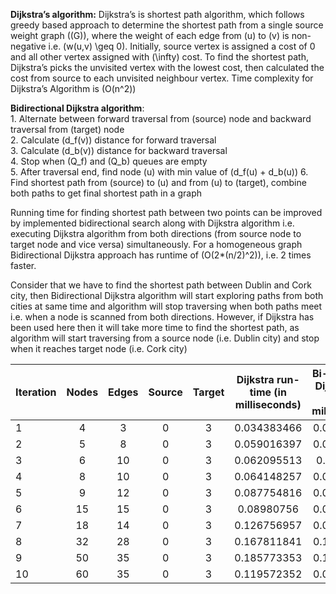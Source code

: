 **Dijkstra’s algorithm:** Dijkstra’s is shortest path algorithm, which
follows greedy based approach to determine the shortest path from a
single source weight graph \((G)\), where the weight of each edge from
\(u\) to \(v\) is non-negative i.e. \(w(u,v) \geq 0\). Initially, source
vertex is assigned a cost of 0 and all other vertex assigned with
\(\infty\) cost. To find the shortest path, Dijkstra’s picks the
unvisited vertex with the lowest cost, then calculated the cost from
source to each unvisited neighbour vertex. Time complexity for
Dijkstra’s Algorithm is \(O(n^2)\)

**Bidirectional Dijkstra algorithm**:  
1\. Alternate between forward traversal from \(source\) node and
backward traversal from \(target\) node  
2\. Calculate \(d_f(v)\) distance for forward traversal  
3\. Calculate \(d_b(v)\) distance for backward traversal  
4\. Stop when \(Q_f\) and \(Q_b\) queues are empty  
5\. After traversal end, find node \(u\) with min value of
\(d_f(u) + d_b(u)\) 6. Find shortest path from \(source\) to \(u\) and
from \(u\) to \(target\), combine both paths to get final shortest path
in a graph


Running time for finding shortest path between two points can be
improved by implemented bidirectional search along with Dijkstra
algorithm i.e. executing Dijkstra algorithm from both directions (from
source node to target node and vice versa) simultaneously. For a
homogeneous graph Bidirectional Dijkstra approach has runtime of
\(O(2*(n/2)^2)\), i.e. 2 times faster.

Consider that we have to find the shortest path between Dublin and Cork
city, then Bidirectional Dijkstra algorithm will start exploring paths
from both cities at same time and algorithm will stop traversing when
both paths meet i.e. when a node is scanned from both directions.
However, if Dijkstra has been used here then it will take more time to
find the shortest path, as algorithm will start traversing from a source
node (i.e. Dublin city) and stop when it reaches target node (i.e. Cork
city)

| Iteration 	| Nodes 	| Edges	| Source	| Target 	| Dijkstra run-time (in milliseconds) 	| Bi-Directional Dijkstra run-time (in milliseconds)} 	|
|--------------------	|:--------------:	|:--------------:	|:---------------:	|:---------------:	|:---------------------------------------------------------------------------------------:	|:------------------------------------------------------------------------------------------------------:	|
| 1                  	|        4       	|        3       	|        0        	|        3        	|                                       0.034383466                                       	|                                               0.025146117                                              	|
| 2                  	|        5       	|        8       	|        0        	|        3        	|                                       0.059016397                                       	|                                               0.047726304                                              	|
| 3                  	|        6       	|       10       	|        0        	|        3        	|                                       0.062095513                                       	|                                               0.05593728                                               	|
| 4                  	|        8       	|       10       	|        0        	|        3        	|                                       0.064148257                                       	|                                               0.051318606                                              	|
| 5                  	|        9       	|       12       	|        0        	|        3        	|                                       0.087754816                                       	|                                               0.077491095                                              	|
| 6                  	|       15       	|       15       	|        0        	|        3        	|                                        0.08980756                                       	|                                               0.072359234                                              	|
| 7                  	|       18       	|       14       	|        0        	|        3        	|                                       0.126756957                                       	|                                               0.088781188                                              	|
| 8                  	|       32       	|       28       	|        0        	|        3        	|                                       0.167811841                                       	|                                               0.134967934                                              	|
| 9                  	|       50       	|       35       	|        0        	|        3        	|                                       0.185773353                                       	|                                               0.140099794                                              	|
| 10                 	|       60       	|       35       	|        0        	|        3        	|                                       0.119572352                                       	|                                               0.095452607                                              	|
